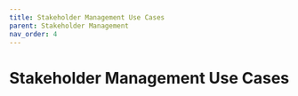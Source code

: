 ```yaml
---
title: Stakeholder Management Use Cases
parent: Stakeholder Management
nav_order: 4
---
```

# Stakeholder Management Use Cases
